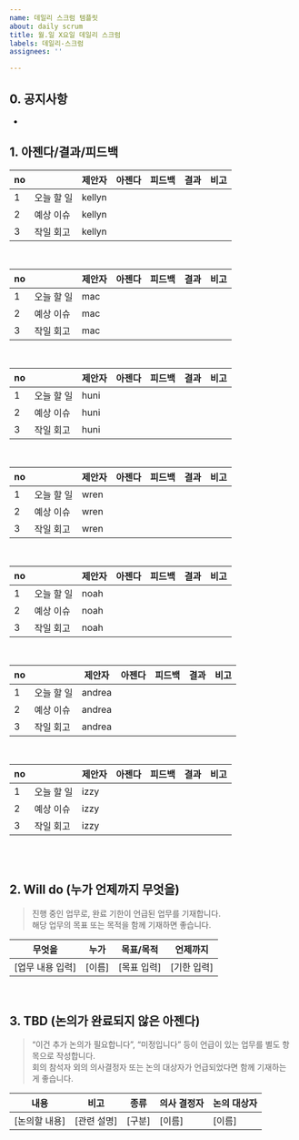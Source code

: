 ```yaml
---
name: 데일리 스크럼 템플릿
about: daily scrum
title: 월.일 X요일 데일리 스크럼
labels: 데일리-스크럼
assignees: ''

---
```


## 0. 공지사항

- 

## 1. 아젠다/결과/피드백

| no |  | 제안자  | 아젠다 | 피드백 | 결과 | 비고 | 
|---|--|-------|------|-------|-----|-----|
| 1  | 오늘 할 일 |  kellyn |  |  |  | 
| 2  | 예상 이슈 |  kellyn |  |  |  |
| 3  | 작일 회고 |  kellyn |  |  |  |
<br>

| no |  | 제안자  | 아젠다 | 피드백 | 결과 | 비고 | 
|---|--|-------|------|-------|-----|-----|
| 1  | 오늘 할 일 |  mac |  |  |  | 
| 2  | 예상 이슈 |  mac |  |  |  |
| 3  | 작일 회고 |  mac |  |  |  |
<br>

| no |  | 제안자  | 아젠다 | 피드백 | 결과 | 비고 | 
|---|--|-------|------|-------|-----|-----|
| 1  | 오늘 할 일 |  huni |  |  |  | 
| 2  | 예상 이슈 |  huni |  |  |  |
| 3  | 작일 회고 |  huni |  |  |  |
<br>

| no |  | 제안자  | 아젠다 | 피드백 | 결과 | 비고 | 
|---|--|-------|------|-------|-----|-----|
| 1  | 오늘 할 일 |  wren |  |  |  | 
| 2  | 예상 이슈 |  wren |  |  |  |
| 3  | 작일 회고 |  wren |  |  |  |
<br>

| no |  | 제안자  | 아젠다 | 피드백 | 결과 | 비고 | 
|---|--|-------|------|-------|-----|-----|
| 1  | 오늘 할 일 |  noah |  |  |  | 
| 2  | 예상 이슈 |  noah |  |  |  |
| 3  | 작일 회고 |  noah |  |  |  |
<br>

| no |  | 제안자  | 아젠다 | 피드백 | 결과 | 비고 | 
|---|--|-------|------|-------|-----|-----|
| 1  | 오늘 할 일 |  andrea |  |  |  | 
| 2  | 예상 이슈 |  andrea |  |  |  |
| 3  | 작일 회고 |  andrea |  |  |  |
<br>

| no |  | 제안자  | 아젠다 | 피드백 | 결과 | 비고 | 
|---|--|-------|------|-------|-----|-----|
| 1  | 오늘 할 일 |  izzy |  |  |  | 
| 2  | 예상 이슈 |  izzy |  |  |  |
| 3  | 작일 회고 |  izzy |  |  |  |
<br>
<br />

## 2. Will do (누가 언제까지 무엇을)

> 진행 중인 업무로, 완료 기한이 언급된 업무를 기재합니다.  
> 해당 업무의 목표 또는 목적을 함께 기재하면 좋습니다.

| 무엇을              | 누가   | 목표/목적     | 언제까지 |
|---------------------|--------|----------------|-----------|
| [업무 내용 입력]    | [이름] | [목표 입력]   | [기한 입력] |

<br />

## 3. TBD (논의가 완료되지 않은 아젠다)

> “이건 추가 논의가 필요합니다”, “미정입니다” 등이 언급이 있는 업무를 별도 항목으로 작성합니다.  
> 회의 참석자 외의 의사결정자 또는 논의 대상자가 언급되었다면 함께 기재하는 게 좋습니다.

| 내용 | 비고 | 종류 | 의사 결정자 | 논의 대상자 |
|------|------|------|----------------|----------------|
| [논의할 내용] | [관련 설명] | [구분] | [이름] | [이름] |

